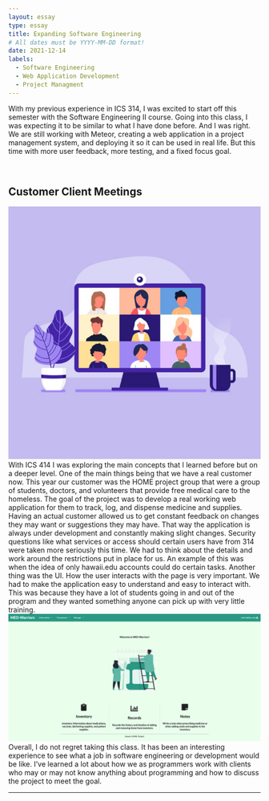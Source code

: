 ```yaml
---
layout: essay
type: essay
title: Expanding Software Engineering
# All dates must be YYYY-MM-DD format!
date: 2021-12-14
labels:
  - Software Engineering
  - Web Application Development
  - Project Managment
---
```

With my previous experience in ICS 314, I was excited to start off this semester with the Software Engineering II course. Going into this class, I was expecting it to be similar to what I have done before. And I was right. We are still working with Meteor, creating a web application in a project management system, and deploying it so it can be used in real life. But this time with more user feedback, more testing, and a fixed focus goal.

<br>

## Customer Client Meetings

<img class="ui center floated image" src="../images/meeting.jpeg">
<br>
 With ICS 414 I was exploring the main concepts that I learned before but on a deeper level. One of the main things being that we have a real customer now. This year our customer was the HOME project group that were a group of students, doctors, and volunteers that provide free medical care to the homeless. The goal of the project was to develop a real working web application for them to track, log, and dispense medicine and supplies. Having an actual customer allowed us to get constant feedback on changes they may want or suggestions they may have. That way the application is always under development and constantly making slight changes. Security questions like what services or access should certain users have from 314 were taken more seriously this time. We had to think about the details and work around the restrictions put in place for us. An example of this was when the idea of only hawaii.edu accounts could do certain tasks. Another thing was the UI. How the user interacts with the page is very important. We had to make the application easy to understand and easy to interact with. This was because they have a lot of students going in and out of the program and they wanted something anyone can pick up with very little training. 
 
<img class="ui center floated image" src="../images/medwarriors.png">
Overall, I do not regret taking this class. It has been an interesting experience to see what a job in software engineering or development would be like. I’ve learned a lot about how we as programmers work with clients who may or may not know anything about programming and how to discuss the project to meet the goal. 


<hr>

<br><br>
<br><br>
